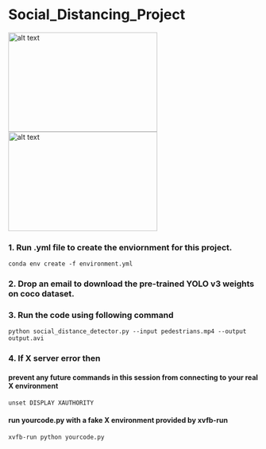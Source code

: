 # Social_Distancing_Project

<img src="https://github.com/RituYadav92/Social_Distancing_Project/Output_Demo1.gif" alt="alt text" width="300" height="200"> <img src="https://github.com/RituYadav92/Social_Distancing_Project/Output_Demo1.gif" alt="alt text" width="300" height="200">

### 1. Run .yml file to create the enviornment for this project.
```conda env create -f environment.yml```
### 2. Drop an email to download the pre-trained YOLO v3 weights on coco dataset.
### 3. Run the code using following command
```python social_distance_detector.py --input pedestrians.mp4 --output output.avi```

### 4. If X server error then 

#### prevent any future commands in this session from connecting to your real X environment
```unset DISPLAY XAUTHORITY```

#### run yourcode.py with a fake X environment provided by xvfb-run
```xvfb-run python yourcode.py```
